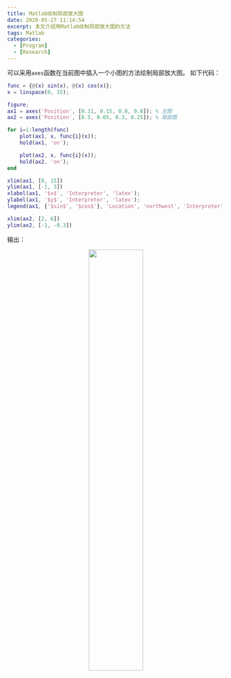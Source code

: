 ```yaml
---
title: Matlab绘制局部放大图
date: 2020-05-27 11:14:54
excerpt: 本文介绍用Matlab绘制局部放大图的方法
tags: Matlab
categories: 
  - [Program]
  - [Research]
---
```


可以采用`axes`函数在当前图中插入一个小图的方法绘制局部放大图。
如下代码：

``` matlab
func = {@(x) sin(x), @(x) cos(x)};
x = linspace(0, 15);

figure;
ax1 = axes('Position', [0.11, 0.15, 0.8, 0.8]); % 主图
ax2 = axes('Position', [0.5, 0.65, 0.3, 0.25]); % 局部图

for i=1:length(func)
    plot(ax1, x, func{i}(x));
    hold(ax1, 'on');

    plot(ax2, x, func{i}(x));
    hold(ax2, 'on');
end

xlim(ax1, [0, 15])
ylim(ax1, [-1, 3])
xlabel(ax1, '$x$', 'Interpreter', 'latex');
ylabel(ax1, '$y$', 'Interpreter', 'latex');
legend(ax1, {'$sin$', '$cos$'}, 'Location', 'northwest', 'Interpreter', 'latex')

xlim(ax2, [2, 6])
ylim(ax2, [-1, -0.3])
```

输出：
<div align=center>
<img src="/images/sub_figure.svg" width="50%" height="50%">
</div>
